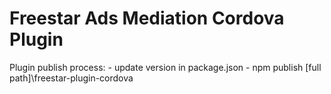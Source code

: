 # Freestar Ads Mediation Cordova Plugin


Plugin publish process:
    - update version in package.json
    - npm publish [full path]\freestar-plugin-cordova